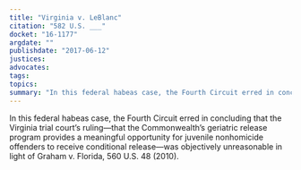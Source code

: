 ```yaml
---
title: "Virginia v. LeBlanc"
citation: "582 U.S. ___"
docket: "16-1177"
argdate: ""
publishdate: "2017-06-12"
justices:
advocates:
tags:
topics:
summary: "In this federal habeas case, the Fourth Circuit erred in concluding that the Virginia trial court’s ruling—that the Commonwealth’s geriatric release program provides a meaningful opportunity for juvenile nonhomicide offenders to receive conditional release—was objectively unreasonable in light of Graham v. Florida, 560 U.S. 48 (2010)."
---
```

In this federal habeas case, the Fourth Circuit erred in concluding that the Virginia trial court’s ruling—that the Commonwealth’s geriatric release program provides a meaningful opportunity for juvenile nonhomicide offenders to receive conditional release—was objectively unreasonable in light of Graham v. Florida, 560 U.S. 48 (2010).

